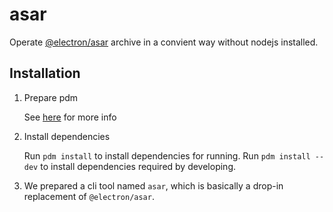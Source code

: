 # asar

Operate [@electron/asar](https://github.com/electron/asar) archive in a convient way without nodejs installed.

## Installation

1. Prepare pdm

   See [here](https://pdm-project.org/en/latest/#installation) for more info

2. Install dependencies

   Run `pdm install` to install dependencies for running. Run `pdm install --dev` to install dependencies required by developing.

3. We prepared a cli tool named `asar`, which is basically a drop-in replacement of `@electron/asar`.
